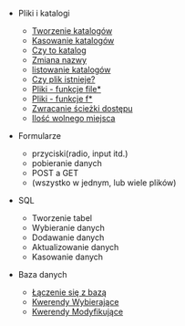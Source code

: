 - Pliki i katalogi
    - [Tworzenie katalogów](pliki-i-katalogi/tworzenie-katalogow.md)
    - [Kasowanie katalogów](pliki-i-katalogi/kasowanie-katalogow.md)
    - [Czy to katalog](pliki-i-katalogi/czy-to-katalog.md)
    - [Zmiana nazwy](pliki-i-katalogi/zmiana-nazwy.md)
    - [listowanie katalogów](pliki-i-katalogi/listowanie-katalogow.md)
    - [Czy plik istnieje?](pliki-i-katalogi/sprawdzanie-czy-dany-plik-istnieje.md)
    - [Pliki - funkcje file\*](pliki-i-katalogi/odczyt-i-zapis-plikow-file.md)
    - [Pliki - funkcje f\*](pliki-i-katalogi/odczyt-i-zapis-plikow-f.md)
    - [Zwracanie ścieżki dostępu](pliki-i-katalogi/zwracanie-sciezki-dostepu.md)
    - [Ilość wolnego miejsca](pliki-i-katalogi/ilosc-wolnego-miejsca.md)

- Formularze
    - przyciski(radio, input itd.)
    - pobieranie danych
    - POST a GET
    - (wszystko w jednym, lub wiele plików)


- SQL
    - Tworzenie tabel
    - Wybieranie danych
    - Dodawanie danych
    - Aktualizowanie danych
    - Kasowanie danych

- Baza danych
    - [Łączenie się z bazą](bazy-danych/laczenie.md)
    - [Kwerendy Wybierające](bazy-danych/kwerendy-wybierajace.md)
    - [Kwerendy Modyfikujące](bazy-danych/kwerendy-modyfikujace.md)